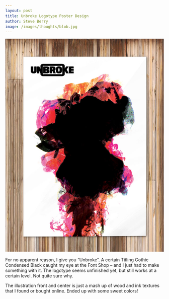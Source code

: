```yaml
---
layout: post
title: Unbroke Logotype Poster Design
author: Steve Berry
image: /images/thoughts/blob.jpg
---
```


<img src="/images/thoughts/blob.jpg" alt="unbroke poster design" class="scale-with-grid"/>

For no apparent reason, I give you “Unbroke”. A certain Titling Gothic Condensed Black caught my eye at the Font Shop – and I just had to make something with it. The logotype seems unfinished yet, but still works at a certain level. Not quite sure why.

The illustration front and center is just a mash up of wood and ink textures that I found or bought online. Ended up with some sweet colors!